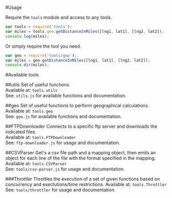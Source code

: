 #Usage

Require the `tools` module and access to any tools.

```js
var tools = require('tools');
var miles = tools.geo.getDistanceInMiles([lng1, lat1], [lng2, lat2]);
console.log(miles);
```

Or simply require the tool you need.
```js
var geo = require('tools/geo');
var miles = geo.getDistanceInMiles([lng1, lat1], [lng2, lat2]);
console.dir(miles);
```

#Available tools

##utils
Set of useful functions.<br/>
Available at: `tools.utils` <br/>
See: `utils.js` for available functions and documentation.

##geo
Set of useful functions to perform geographical calculations.<br/>
Available at: `tools.geo` <br/>
See: `geo.js` for available functions and documentation.

##FTPDownloader
Connects to a specific ftp server and downloads the indicated files.<br/>
Available at: `tools.FTPDownloader` <br/>
See: `ftp-downloader.js` for usage and documentation.

##CSVParser
Get's a csv file path and a mapping object, then emits an object for each line of the file with the format specified in the mapping.<br/>
Available at: `tools.CSVParser`<br/>
See: `tools/csv-parser.js` for usage and documentation.

###Throttler
Throttles the execution of a set of given functions based on concurrency and exectutions/time restrictions.
Available at: `tools.Throttler`
See: `tools/throttler` for usage and documentation.